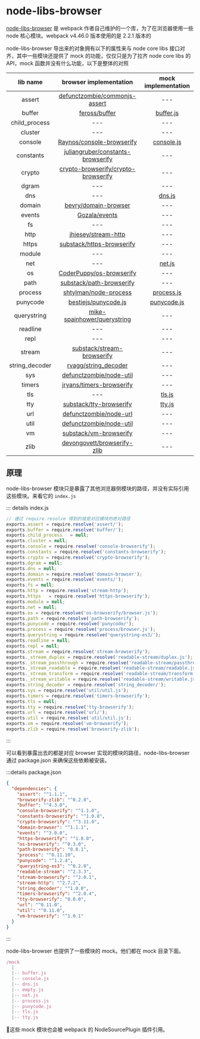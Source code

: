 # node-libs-browser

[node-libs-browser](https://github.com/webpack/node-libs-browser) 是 webpack 作者自己维护的一个库，为了在浏览器使用一些 node 核心模块。webpack v4.46.0 版本使用的是 2.2.1 版本的  

node-libs-browser 导出来的对象拥有以下的属性来与 node core libs 接口对齐，其中一些模块还提供了 mock 的功能，仅仅只是为了拉齐 node core libs 的 API，mock 函数并没有什么功能，以下是整体的对照

| lib name | browser implementation | mock implementation |
|:--------:|:----------------------:|:-------------------:|
| assert | [defunctzombie/commonjs-assert](https://github.com/defunctzombie/commonjs-assert) | --- |
| buffer | [feross/buffer](https://github.com/feross/buffer) | [buffer.js](https://github.com/webpack/node-libs-browser/blob/master/mock/buffer.js) |
| child_process | --- | --- |
| cluster | --- | --- |
| console | [Raynos/console-browserify](https://github.com/Raynos/console-browserify) | [console.js](https://github.com/webpack/node-libs-browser/blob/master/mock/console.js) |
| constants | [juliangruber/constants-browserify](https://github.com/juliangruber/constants-browserify) | --- |
| crypto | [crypto-browserify/crypto-browserify](https://github.com/crypto-browserify/crypto-browserify) | --- |
| dgram | --- | --- |
| dns | --- | [dns.js](https://github.com/webpack/node-libs-browser/blob/master/mock/dns.js) |
| domain | [bevry/domain-browser](https://github.com/bevry/domain-browser) | --- |
| events | [Gozala/events](https://github.com/Gozala/events) | --- |
| fs | --- | --- |
| http | [jhiesey/stream-http](https://github.com/jhiesey/stream-http) | --- |
| https | [substack/https-browserify](https://github.com/substack/https-browserify) | --- |
| module | --- | --- |
| net | --- | [net.js](https://github.com/webpack/node-libs-browser/blob/master/mock/net.js) |
| os | [CoderPuppy/os-browserify](https://github.com/CoderPuppy/os-browserify) | --- |
| path | [substack/path-browserify](https://github.com/substack/path-browserify) | --- |
| process | [shtylman/node-process](https://github.com/shtylman/node-process) | [process.js](https://github.com/webpack/node-libs-browser/blob/master/mock/process.js) |
| punycode | [bestiejs/punycode.js](https://github.com/bestiejs/punycode.js) | [punycode.js](https://github.com/webpack/node-libs-browser/blob/master/mock/punycode.js) |
| querystring | [mike-spainhower/querystring](https://github.com/mike-spainhower/querystring) | --- |
| readline | --- | --- |
| repl | --- | --- |
| stream | [substack/stream-browserify](https://github.com/substack/stream-browserify) | --- |
| string_decoder | [rvagg/string_decoder](https://github.com/rvagg/string_decoder) | --- |
| sys | [defunctzombie/node-util](https://github.com/defunctzombie/node-util) | --- |
| timers | [jryans/timers-browserify](https://github.com/jryans/timers-browserify) | --- | 
| tls | --- | [tls.js](https://github.com/webpack/node-libs-browser/blob/master/mock/tls.js) |
| tty | [substack/tty-browserify](https://github.com/substack/tty-browserify) | [tty.js](https://github.com/webpack/node-libs-browser/blob/master/mock/tty.js) |
| url | [defunctzombie/node-url](https://github.com/defunctzombie/node-url) | --- |
| util | [defunctzombie/node-util](https://github.com/defunctzombie/node-util) | --- |
| vm | [substack/vm-browserify](https://github.com/substack/vm-browserify) | --- |
| zlib | [devongovett/browserify-zlib](https://github.com/devongovett/browserify-zlib) | --- |

## 原理

node-libs-browser 模块只是暴露了其他浏览器侧模块的路径，并没有实际引用这些模块。来看它的 `index.js`

::: details index.js
```js
// 通过 require.resolve 得到的就是对应模块的绝对路径
exports.assert = require.resolve('assert/');
exports.buffer = require.resolve('buffer/');
exports.child_process	= null;
exports.cluster = null;
exports.console = require.resolve('console-browserify');
exports.constants = require.resolve('constants-browserify');
exports.crypto = require.resolve('crypto-browserify');
exports.dgram = null;
exports.dns = null;
exports.domain = require.resolve('domain-browser');
exports.events = require.resolve('events/');
exports.fs = null;
exports.http = require.resolve('stream-http');
exports.https	= require.resolve('https-browserify');
exports.module = null;
exports.net = null;
exports.os = require.resolve('os-browserify/browser.js');
exports.path = require.resolve('path-browserify');
exports.punycode = require.resolve('punycode/');
exports.process = require.resolve('process/browser.js');
exports.querystring = require.resolve('querystring-es3/');
exports.readline = null;
exports.repl = null;
exports.stream = require.resolve('stream-browserify');
exports._stream_duplex = require.resolve('readable-stream/duplex.js');
exports._stream_passthrough = require.resolve('readable-stream/passthrough.js');
exports._stream_readable = require.resolve('readable-stream/readable.js');
exports._stream_transform = require.resolve('readable-stream/transform.js');
exports._stream_writable = require.resolve('readable-stream/writable.js');
exports.string_decoder = require.resolve('string_decoder/');
exports.sys = require.resolve('util/util.js');
exports.timers = require.resolve('timers-browserify');
exports.tls = null;
exports.tty = require.resolve('tty-browserify');
exports.url = require.resolve('url/');
exports.util = require.resolve('util/util.js');
exports.vm = require.resolve('vm-browserify');
exports.zlib = require.resolve('browserify-zlib');
```
:::

可以看到暴露出去的都是对应 browser 实现的模块的路径，node-libs-browser 通过 package.json 来确保这些依赖被安装。

:::details package.json
```json
{
  "dependencies": {
    "assert": "^1.1.1",
    "browserify-zlib": "^0.2.0",
    "buffer": "^4.3.0",
    "console-browserify": "^1.1.0",
    "constants-browserify": "^1.0.0",
    "crypto-browserify": "^3.11.0",
    "domain-browser": "^1.1.1",
    "events": "^3.0.0",
    "https-browserify": "^1.0.0",
    "os-browserify": "^0.3.0",
    "path-browserify": "0.0.1",
    "process": "^0.11.10",
    "punycode": "^1.2.4",
    "querystring-es3": "^0.2.0",
    "readable-stream": "^2.3.3",
    "stream-browserify": "^2.0.1",
    "stream-http": "^2.7.2",
    "string_decoder": "^1.0.0",
    "timers-browserify": "^2.0.4",
    "tty-browserify": "0.0.0",
    "url": "^0.11.0",
    "util": "^0.11.0",
    "vm-browserify": "^1.0.1"
  }
}
```
:::

node-libs-browser 也提供了一些模块的 mock。他们都在 mock 目录下面。

```js
/mock
  |
  |-- buffer.js
  |-- console.js
  |-- dns.js
  |-- empty.js
  |-- net.js
  |-- process.js
  |-- punycode.js
  |-- tls.js
  |-- tty.js
```

这些 mock 模块也会被 webpack 的 NodeSourcePlugin 插件引用。